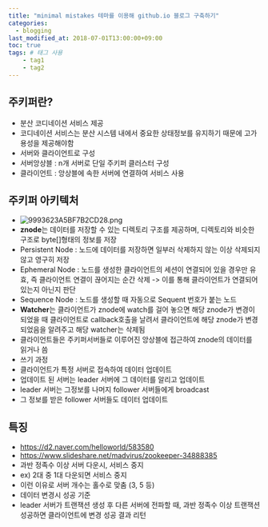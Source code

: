 ```yaml
---
title: "minimal mistakes 테마를 이용해 github.io 블로그 구축하기"
categories: 
  - blogging
last_modified_at: 2018-07-01T13:00:00+09:00
toc: true
tags: # 태그 사용
    - tag1
    - tag2
---
```

## 주키퍼란?
* 분산 코디네이션 서비스 제공
 * 코디네이션 서비스는 분산 시스템 내에서 중요한 상태정보를 유지하기 때문에 고가용성을 제공해야함
* 서버와 클라이언트로 구성
 * 서버앙상블 : n개 서버로 단일 주키퍼 클러스터 구성
 * 클라이언트 : 앙상블에 속한 서버에 연결하여 서비스 사용

## 주키퍼 아키텍처
* ![9993623A5BF7B2CD28.png](https://trello-attachments.s3.amazonaws.com/5968b395c003c26354458f18/5cfe07ce8ba8f14241f0fa94/8e115241ce4f1fd16b85d62178ed0ff0/9993623A5BF7B2CD28.png) 
* **znode**는 데이터를 저장할 수 있는 디렉토리 구조를 제공하며, 디렉토리와 비슷한 구조로 byte[]형태의 정보를 저장
 * Persistent Node : 노드에 데이터를 저장하면 일부러 삭제하지 않는 이상 삭제되지 않고 영구히 저장
 * Ephemeral Node : 노드를 생성한 클라이언트의 세션이 연결되어 있을 경우만 유효, 즉 클라이언트 연결이 끊어지는 순간 삭제 -> 이를 통해 클라이언트가 연결되어있는지 아닌지 판단
 * Sequence Node : 노드를 생성할 때 자동으로 Sequent 번호가 붙는 노드
* **Watcher**는 클라이언트가 znode에 watch를 걸어 놓으면 해당 znode가 변경이 되었을 때 클라이언트로 callback호출을 날려서 클라이언트에 해당 znode가 변경되었음을 알려주고 해당 watcher는 삭제됨 
* 클라이언트들은 주키퍼서버들로 이루어진 앙상블에 접근하여 znode의 데이터를 읽거나 씀
* 쓰기 과정
 * 클라이언트가 특정 서버로 접속하여 데이터 업데이트
 * 업데이트 된 서버는 leader 서버에 그 데이터를 알리고 업데이트
 * leader 서버는 그정보를 나머지 follower 서버들에게 broadcast
 * 그 정보를 받은 follower 서버들도 데이터 업데이트

## 특징
* https://d2.naver.com/helloworld/583580
* https://www.slideshare.net/madvirus/zookeeper-34888385
* 과반 정족수 이상 서버 다운시, 서비스 중지
 * ex) 2대 중 1대 다운되면 서비스 중지
 * 이런 이유로 서버 개수는 홀수로 맞춤 (3, 5 등)
* 데이터 변경시 성공 기준
 * leader 서버가 트랜잭션 생성 후 다른 서버에 전파할 때, 과반 정족수 이상 트랜잭션 성공하면 클라이언트에 변경 성공 결과 리턴
